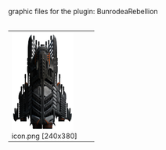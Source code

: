 graphic files for the plugin: BunrodeaRebellion<br>
<br>
<table>
	<tr valign="bottom">
		<td><a href="https://github.com/geojak/YouKnowWho-s-ES-Plugins/blob/main/myplugins/BunrodeaRebellion/icon.png"><img src="https://raw.githubusercontent.com/geojak/YouKnowWho-s-ES-Plugins/refs/heads/main/myplugins/BunrodeaRebellion/icon.png" height="200"></a><br>
		icon.png [240x380]</td>
		<td></td>
		<td></td>
	</tr>
</table>

